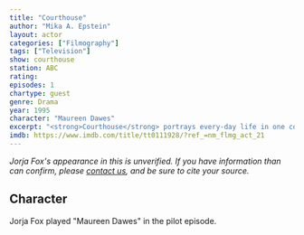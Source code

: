 ```yaml
---
title: "Courthouse"
author: "Mika A. Epstein"
layout: actor
categories: ["Filmography"]
tags: ["Television"]
show: courthouse
station: ABC
rating:
episodes: 1
chartype: guest
genre: Drama
year: 1995
character: "Maureen Dawes"
excerpt: "<strong>Courthouse</strong> portrays every-day life in one courthouse, mostly dealing with trials and tribulations of people who are employed there - judges, district attorneys and public defenders."
imdb: https://www.imdb.com/title/tt0111928/?ref_=nm_flmg_act_21
---
```


_Jorja Fox's appearance in this is unverified. If you have information than can confirm, please [contact us](https://jorjafox.net/contact/), and be sure to cite your source._

## Character

Jorja Fox played "Maureen Dawes" in the pilot episode.

